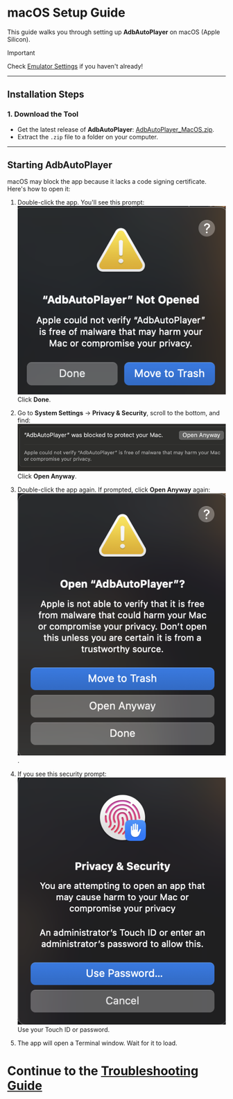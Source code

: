 # macOS Setup Guide

This guide walks you through setting up **AdbAutoPlayer** on macOS (Apple Silicon).

> [!IMPORTANT]
> Check [Emulator Settings](emulator-settings.md) if you haven't already!

---

## Installation Steps

### 1. **Download the Tool**
- Get the latest release of **AdbAutoPlayer**:
  [AdbAutoPlayer_MacOS.zip](https://github.com/yulesxoxo/AdbAutoPlayer/releases/latest).
- Extract the `.zip` file to a folder on your computer.

---

## Starting AdbAutoPlayer

macOS may block the app because it lacks a code signing certificate. Here's how to open it:

1. Double-click the app. You'll see this prompt:
   ![Blocked Prompt](../images/macos/not_opened.png)
   Click **Done**.

2. Go to **System Settings** → **Privacy & Security**, scroll to the bottom, and find:
   ![Blocked by macOS](../images/macos/was_blocked_to_protect_your_mac.png)
   Click **Open Anyway**.

3. Double-click the app again. If prompted, click **Open Anyway** again:
   ![Open AdbAutoPlayer](../images/macos/open_adb_auto_player.png).

4. If you see this security prompt:
   ![Security Prompt](../images/macos/privacy_and_security.png)
   Use your Touch ID or password.

5. The app will open a Terminal window. Wait for it to load.

# Continue to the [Troubleshooting Guide](troubleshoot.md)

